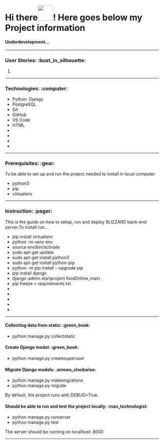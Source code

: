 # Hi there<img src="https://media.giphy.com/media/l4S95aLS28TNZDlzbX/giphy.gif" width="50" height="50"/>! Here goes below my Project information

<h4 align="left">Underdevelopment...</h4>


---

<h3 align="left">User Stories: :bust_in_silhouette:</h3>

<ol type="1">
<li></li>

</ol>

---

<h3 align="left">Technologies: :computer:</h3>

<ul>
<li>Python: Django</li>
<li>PostgreSQL</li>
<li>Git</li>
<li>GitHub</li>
<li>VS Code</li>
<li>HTML</li>
<li></li>
<li></li>
<li></li>
<li></li>
</ul>

---

<h3 align="left"> Prerequisites: :gear:</h3>
<p align="left">To be able to set up and run the project needed to install in local computer</p>
<ul>
<li>python3</li>
<li>pip</li>
<li>virtualenv</li>
</ul>

---

<h3 align="left">Instruction: :pager:</h3>
<p align="left">This is the guide on how to setup, run and deploy ßLIZZARD back-end server.To install run...</p>
<ul>
<li>pip install virtualenv</li>
<li>python -m venv env</li>
<li>source env/bin/activate</li>
<li>sudo apt-get update</li>
<li>sudo apt-get install python3</li>
<li>sudo apt-get install python-pip</li>
<li>python -m pip install --upgrade pip</li>
<li>pip install django</li>
<li>django-admin startproject foodOnline_main .</li>
<li>pip freeze > requirements.txt</li>
<li></li>
<li></li>
<li></li>
<li></li>
<li></li>
</ul>

---

<h4 align="left">Collecting data from static: :green_book:</h4>

<ul>
<li>python manage.py collectstatic</li>
</ul>

<h4 align="left">Create Django model: :green_book:</h4>
<ul>
<li>python manage.py createsuperuser</li>
</ul>

<h4 align="left">Migrate Django models: :arrows_clockwise:</h4>
<ul>
<li>python manage.py makemigrations</li>
<li>python manage.py migrate</li>
</ul>

<p align="left">By default, the project runs with DEBUG=True.</p>

<h4 align="left">Should be able to run and test the project locally: :man_technologist:</h4>
<ul>
<li>python manage.py runserver</li>
<li>python manage.py test</li>
</ul>
<p align="left">The server should be running on localhost: 8000</p>

---